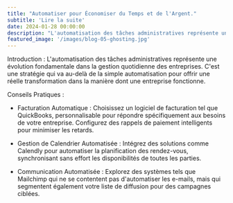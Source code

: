 ```yaml
---
title: "Automatiser pour Économiser du Temps et de l'Argent."
subtitle: 'Lire la suite'
date: 2024-01-28 00:00:00
description: "L'automatisation des tâches administratives représente une évolution fondamentale dans la gestion quotidienne des entreprises."
featured_image: '/images/blog-05-ghosting.jpg'
---
```

Introduction :
L'automatisation des tâches administratives représente une évolution fondamentale dans la gestion quotidienne des entreprises. C'est une stratégie qui va au-delà de la simple automatisation pour offrir une réelle transformation dans la manière dont une entreprise fonctionne.

Conseils Pratiques :

* Facturation Automatique : Choisissez un logiciel de facturation tel que QuickBooks, personnalisable pour répondre spécifiquement aux besoins de votre entreprise. Configurez des rappels de paiement intelligents pour minimiser les retards.

* Gestion de Calendrier Automatisée : Intégrez des solutions comme Calendly pour automatiser la planification des rendez-vous, synchronisant sans effort les disponibilités de toutes les parties.

* Communication Automatisée : Explorez des systèmes tels que Mailchimp qui ne se contentent pas d'automatiser les e-mails, mais qui segmentent également votre liste de diffusion pour des campagnes ciblées.

